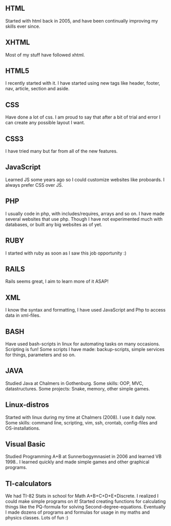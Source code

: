 HTML
----
Started with html back in 2005, and have been continually improving my skills ever since.

XHTML
-----
Most of my stuff have followed xhtml.

HTML5
-----
I recently started with it. I have started using new tags like header, footer, nav, article, section and aside.

CSS
---
Have done a lot of css. I am proud to say that after a bit of trial and error I can create any possible layout I want.

CSS3
----
I have tried many but far from all of the new features.

JavaScript
----------
Learned JS some years ago so I could customize websites like proboards. I always prefer CSS over JS. 

PHP
---
I usually code in php, with includes/requires, arrays and so on.
I have made several websites that use php.
Though I have not experimented much with databases, or built any big websites as of yet.

RUBY
----
I started with ruby as soon as I saw this job opportunity :)

RAILS
-----
Rails seems great, I aim to learn more of it ASAP!

XML
---
I know the syntax and formatting, I have used JavaScript and Php to access data in xml-files.

BASH
----
Have used bash-scripts in linux for automating tasks on many occasions. Scripting is fun!
Some scripts I have made: backup-scripts, simple services for things, parameters and so on.

JAVA
----
Studied Java at Chalmers in Gothenburg. Some skills: OOP, MVC, datastructures.
Some projects: Snake, memory, other simple games.

Linux-distros
-------------
Started with linux during my time at Chalmers (2008). I use it daily now. Some skills: command line, scripting, vim, ssh, crontab, config-files and OS-installations.

Visual Basic
------------
Studied Programming A+B at Sunnerbogymnasiet in 2006 and learned VB 1998.. I learned quickly and made simple games and other graphical programs.

TI-calculators
--------------
We had TI-82 Stats in school for Math A+B+C+D+E+Discrete. I realized I could make simple programs on it! Started creating functions for calculating things like the PQ-formula for solving Second-degree-equations. Eventually I made dozens of programs and formulas for usage in my maths and physics classes. Lots of fun :)
